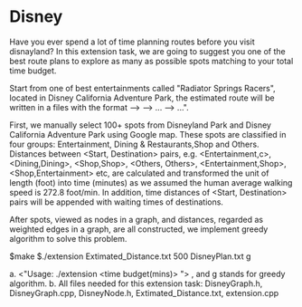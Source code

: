 # Disney
Have you ever spend a lot of time planning routes before you visit disnayland? 
In this extension task, we are going to suggest you one of the best route plans
to explore as many as possible spots matching to your total time budget. 

Start from one of best entertainments called "Radiator Springs Racers", located 
in Disney California Adventure Park, the estimated route will be written in a 
files with the format <Spot Name> --> <Spot Name> --> ... --> <Spot Name>...".

First, we manually select 100+ spots from Disneyland Park and Disney California 
Adventure Park using Google map. These spots are classified in four groups: 
Entertainment, Dining & Restaurants,Shop and Others. Distances between <Start, 
Destination> pairs, e.g. <Entertainment,c>, <Dining,Dining>, <Shop,Shop>, <Others,
Others>, <Entertainment,Shop>, <Shop,Entertainment> etc, are calculated and transformed 
the unit of length (foot) into time (minutes) as we assumed the human average walking 
speed is 272.8 foot/min. In addition, time distances of <Start, Destination> pairs 
will be appended with waiting times of destinations. 

After spots, viewed as nodes in a graph, and distances, regarded as weighted edges 
in a graph, are all constructed, we implement greedy algorithm to solve this 
problem.

$make
$./extension Extimated_Distance.txt 500 DisneyPlan.txt g

a. <"Usage: ./extension <DisneyGraph> <time budget(mins)> <outputfile> <method>">
  , and g stands for greedy algorithm.
b. All files needed for this extension task: DisneyGraph.h, DisneyGraph.cpp, DisneyNode.h, 
Extimated_Distance.txt, extension.cpp
